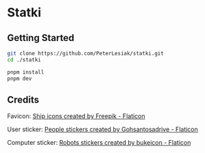 # Statki

## Getting Started

```sh
git clone https://github.com/PeterLesiak/statki.git
cd ./statki

pnpm install
pnpm dev
```

## Credits

Favicon: [Ship icons created by Freepik - Flaticon](https://www.flaticon.com/free-icons/ship)

User sticker: [People stickers created by Gohsantosadrive - Flaticon](https://www.flaticon.com/free-stickers/people)

Computer sticker: [Robots stickers created by bukeicon - Flaticon](https://www.flaticon.com/free-stickers/robots)
